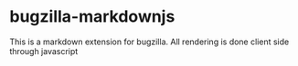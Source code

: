 bugzilla-markdownjs
===================

This is a markdown extension for bugzilla. All rendering is done client side through javascript
